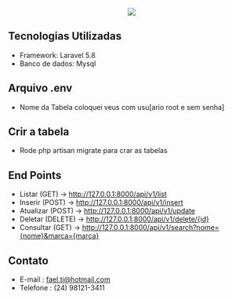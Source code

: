 <p align="center">
    <img src="https://i.imgur.com/2LUR2yy.png">
</p>

## Tecnologias Utilizadas
- Framework: Laravel 5.8
- Banco de dados: Mysql

## Arquivo .env
- Nome da Tabela coloquei veus com usu[ario root e sem senha]

## Crir a tabela
- Rode php artisan migrate para crar as tabelas

## End Points
- Listar    (GET)    -> http://127.0.0.1:8000/api/v1/list
- Inserir   (POST)   -> http://127.0.0.1:8000/api/v1/insert
- Atualizar (POST)   -> http://127.0.0.1:8000/api/v1/update
- Deletar   (DELETE) -> http://127.0.0.1:8000/api/v1/delete/{id}
- Consultar (GET)    -> http://127.0.0.1:8000/api/v1/search?nome={nome}&marca={marca}


## Contato
- E-mail   : fael.ti@hotmail.com
- Telefone : (24) 98121-3411



